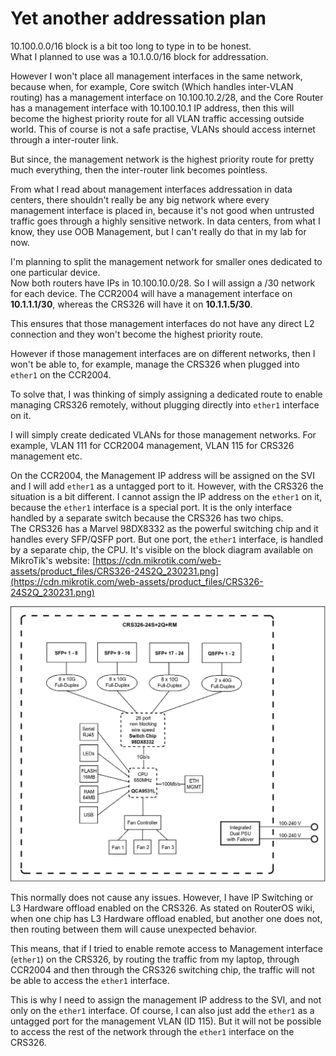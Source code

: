 # Yet another addressation plan

10.100.0.0/16 block is a bit too long to type in to be honest.  
What I planned to use was a 10.1.0.0/16 block for addressation.  

However I won't place all management interfaces in the same network, because when, for example, Core switch (Which handles inter-VLAN routing) has a management interface on 10.100.10.2/28, and the Core Router has a management interface with 10.100.10.1 IP address, then this will become the highest priority route for all VLAN traffic accessing outside world. This of course is not a safe practise, VLANs should access internet through a inter-router link.   

But since, the management network is the highest priority route for pretty much everything, then the inter-router link becomes pointless.  

From what I read about management interfaces addressation in data centers, there shouldn't really be any big network where every management interface is placed in, because it's not good when untrusted traffic goes through a highly sensitive network. In data centers, from what I know, they use OOB Management, but I can't really do that in my lab for now.

I'm planning to split the management network for smaller ones dedicated to one particular device.  
Now both routers have IPs in 10.100.10.0/28. So I will assign a /30 network for each device. 
The CCR2004 will have a management interface on **10.1.1.1/30**, whereas the CRS326 will have it on **10.1.1.5/30**.  

This ensures that those management interfaces do not have any direct L2 connection and they won't become the highest priority route.  

However if those management interfaces are on different networks, then I won't be able to, for example, manage the CRS326 when plugged into `ether1` on the CCR2004.  

To solve that, I was thinking of simply assigning a dedicated route to enable managing CRS326 remotely, without plugging directly into `ether1` interface on it.  

I will simply create dedicated VLANs for those management networks. For example, VLAN 111 for CCR2004 management, VLAN 115 for CRS326 management etc.  

On the CCR2004, the Management IP address will be assigned on the SVI and I will add `ether1` as a untagged port to it. 
However, with the CRS326 the situation is a bit different. I cannot assign the IP address on the `ether1` on it, because the `ether1` interface is a special port. 
It is the only interface handled by a separate switch because the CRS326 has two chips.  
The CRS326 has a Marvel 98DX8332 as the powerful switching chip and it handles every SFP/QSFP port. But one port, the `ether1` interface, is handled by a separate chip, the CPU.
It's visible on the block diagram available on MikroTik's website: [https://cdn.mikrotik.com/web-assets/product_files/CRS326-24S2Q_230231.png](https://cdn.mikrotik.com/web-assets/product_files/CRS326-24S2Q_230231.png)  


![Block Diagram](../media/CRS326-24S2Q_230231.png)   

This normally does not cause any issues. However, I have IP Switching or L3 Hardware offload enabled on the CRS326. 
As stated on RouterOS wiki, when one chip has L3 Hardware offload enabled, but another one does not, then routing between them will cause unexpected behavior.

This means, that if I tried to enable remote access to Management interface (`ether1`) on the CRS326, by routing the traffic from my laptop, through CCR2004 and then through the CRS326 switching chip, the traffic will not be able to access the `ether1` interface.   

This is why I need to assign the management IP address to the SVI, and not only on the `ether1` interface.
Of course, I can also just add the `ether1` as a untagged port for the management VLAN (ID 115). But it will not be possible to access the rest of the network through the `ether1` interface on the CRS326.
